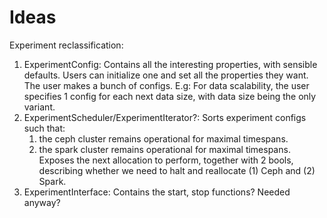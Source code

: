 # Ideas

Experiment reclassification:
 1. ExperimentConfig: Contains all the interesting properties, with sensible defaults. Users can initialize one and set all the properties they want. The user makes a bunch of configs. E.g: For data scalability, the user specifies 1 config for each next data size, with data size being the only variant.
 2. ExperimentScheduler/ExperimentIterator?:
Sorts experiment configs such that:
    1. the ceph cluster remains operational for maximal timespans.
    2. the spark cluster remains operational for maximal timespans.
Exposes the next allocation to perform, together with 2 bools, describing whether we need to halt and reallocate (1) Ceph and (2) Spark.
 3. ExperimentInterface: Contains the start, stop functions? Needed anyway?